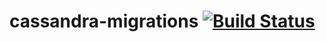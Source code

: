 # cassandra-migrations [![Build Status](https://travis-ci.org/camilocot/cassandra-migrations.svg?branch=master)](https://travis-ci.org/camilocot/cassandra-migrations)
